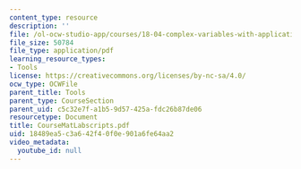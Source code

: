 ```yaml
---
content_type: resource
description: ''
file: /ol-ocw-studio-app/courses/18-04-complex-variables-with-applications-fall-1999/18489ea5c3a642f40f0e901a6fe64aa2_CourseMatLabscripts.pdf
file_size: 50784
file_type: application/pdf
learning_resource_types:
- Tools
license: https://creativecommons.org/licenses/by-nc-sa/4.0/
ocw_type: OCWFile
parent_title: Tools
parent_type: CourseSection
parent_uid: c5c32e7f-a1b5-9d57-425a-fdc26b87de06
resourcetype: Document
title: CourseMatLabscripts.pdf
uid: 18489ea5-c3a6-42f4-0f0e-901a6fe64aa2
video_metadata:
  youtube_id: null
---
```

